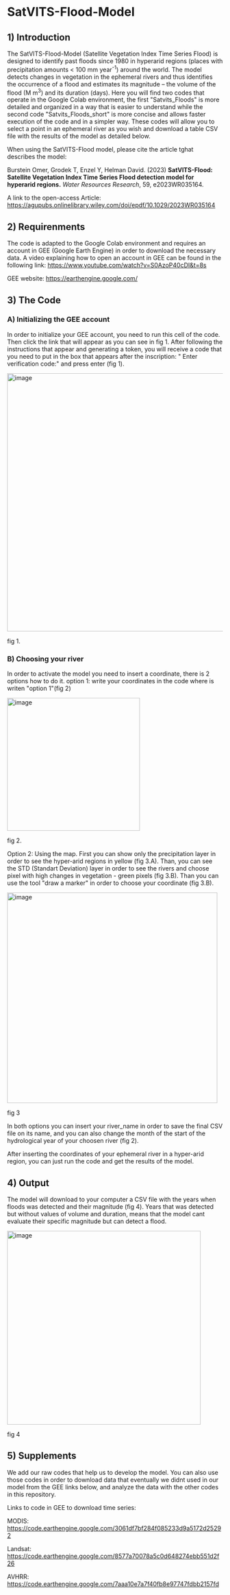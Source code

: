 # SatVITS-Flood-Model

## 1) Introduction
The SatVITS-Flood-Model (Satellite Vegetation Index Time Series Flood) is designed to identify past floods since 1980 in hyperarid regions (places with precipitation amounts < 100 mm year<sup>-1</sup>) around the world. The model detects changes in vegetation in the ephemeral rivers and thus identifies the occurrence of a flood and estimates its magnitude – the volume of the flood (M m<sup>3</sup>) and its duration (days). Here you will find two codes that operate in the Google Colab environment, the first "Satvits_Floods" is more detailed and organized in a way that is easier to understand while the second code "Satvits_Floods_short" is more concise and allows faster execution of the code and in a simpler way. These codes will allow you to select a point in an ephemeral river as you wish and download a table CSV file with the results of the model as detailed below.

When using the SatVITS-Flood model, please cite the article tghat describes the model:

Burstein Omer, Grodek T, Enzel Y, Helman David. (2023) **SatVITS-Flood: Satellite Vegetation Index Time Series Flood detection model for hyperarid regions.** *Water Resources Research*, 59, e2023WR035164.

A link to the open-access Article:
https://agupubs.onlinelibrary.wiley.com/doi/epdf/10.1029/2023WR035164


## 2) Requirenments
The code is adapted to the Google Colab environment and requires an account in GEE (Google Earth Engine) in order to download the necessary data. A video explaining how to open an account in GEE can be found in the following link: https://www.youtube.com/watch?v=S0AzoP40cDI&t=8s

GEE website: https://earthengine.google.com/

## 3) The Code

### A) Initializing the GEE account

In order to initialize your GEE account, you need to run this cell of the code. Then click the link that will appear as you can see in fig 1. After following the instructions that appear and generating a token, you will receive a code that you need to put in the box that appears after the inscription: " Enter verification code:" and press enter (fig 1).

<img width="602" alt="image" src="https://user-images.githubusercontent.com/95708635/224546720-7338423a-db5d-4abb-8f85-4d86e2ebe7bb.png">

fig 1.

### B) Choosing your river

In order to activate the model you need to insert a coordinate,  there is 2 options how to do it. 
option 1: write your coordinates in the code where is writen "option 1"(fig 2)

<img width="310" alt="image" src="https://user-images.githubusercontent.com/95708635/224547312-95df9614-9ed3-4448-ba14-92e5a5d77ac2.png">

fig 2.

Option 2: Using the map.
First you can show only the precipitation layer in order to see the hyper-arid regions in yellow (fig 3.A). Than, you can see the STD (Standart Deviation) layer in order to see the rivers and choose pixel with high changes in vegetation - green pixels (fig 3.B). Than you can use the tool "draw a marker" in order to choose your coordinate (fig 3.B).

<img width="491" alt="image" src="https://user-images.githubusercontent.com/95708635/224548590-6c263755-56e9-4fa2-be01-964c8f2d3ce4.png">

fig 3

In both options you can insert your river_name in order to save the final CSV file on its name, and you can also change the month of the start of the hydrological year of your choosen river (fig 2). 

After inserting the coordinates of your ephemeral river in a hyper-arid region, you can just run the code and get the results of the model.

## 4) Output

The model will download to your computer a CSV file with the years when floods was detected and their magnitude (fig 4). Years that was detected but without values of volume and duration, means that the model cant evaluate their specific magnitude but can detect a flood.

<img width="452" alt="image" src="https://user-images.githubusercontent.com/95708635/224549415-cedc8abb-1436-4bc7-8b9d-96b3dd2cb246.png">

fig 4

## 5) Supplements

We add our raw codes that help us to develop the model. You can also use those codes in order to download data that eventually we didnt used in our model from the GEE links below, and analyze the data with the other codes in this repository.

Links to code in GEE to download time series:

MODIS: https://code.earthengine.google.com/3061df7bf284f085233d9a5172d25292

Landsat: https://code.earthengine.google.com/8577a70078a5c0d648274ebb551d2f26

AVHRR: https://code.earthengine.google.com/7aaa10e7a7f40fb8e97747fdbb2157fd
